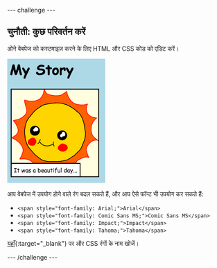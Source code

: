 --- challenge ---
## चुनौती: कुछ परिवर्तन करें
ओने वेबपेज को कस्टमाइज़ करने के लिए HTML और CSS कोड को एडिट करें।

![स्क्रीनशॉट](images/story-changes.png)

आप वेबपेज में उपयोग होने वाले रंग बदल सकते हैं, और आप ऐसे फॉन्ट भी उपयोग कर सकते हैं:
+ `<span style="font-family: Arial;">Arial</span>`
+ `<span style="font-family: Comic Sans MS;">Comic Sans MS</span>`
+ `<span style="font-family: Impact;">Impact</span>`
+ `<span style="font-family: Tahoma;">Tahoma</span>`

[यहाँ](http://jumpto.cc/colours){:target="_blank"} पर और CSS रंगों के नाम खोजें।

--- /challenge ---
